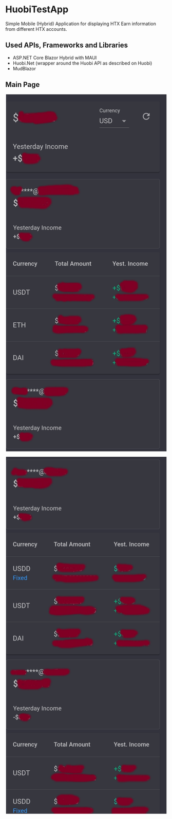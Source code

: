 # HuobiTestApp

Simple Mobile (Hybrid) Application for displaying HTX Earn information from different HTX accounts.

## Used APIs, Frameworks and Libraries
  * ASP.NET Core Blazor Hybrid with MAUI
  * Huobi.Net (wrapper around the Huobi API as described on Huobi)
  * MudBlazor
  
## Main Page
<p align="center">
 <img src="Screenshots/Main_Page_1.jpg" alt="Main Page 1" width="500" />
</p>
<p align="center">
 <img src="Screenshots/Main_Page_2.jpg" alt="Main Page 2" width="500" />
</p>